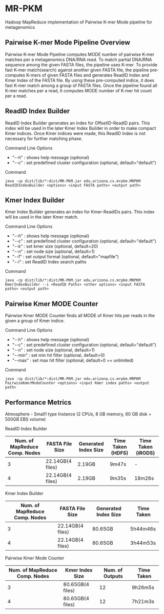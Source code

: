 MR-PKM
======

Hadoop MapReduce implementation of Pairwise K-mer Mode pipeline for metagenomics

Pairwise K-mer Mode Pipeline Overview
-------------------------------------

Pairwise K-mer Mode Pipeline computes MODE number of pairwise K-mer matches per a metagenomics DNA/RNA read. To match partial DNA/RNA sequence among the given FASTA files, the pipeline uses K-mer. To provide fast K-mer match(search) against another given FASTA file, the pipeline pre-computes K-mers of given FASTA files and generates ReadID Index and Kmer Index of the FASTA file. By using these pre-computed indice, it does fast K-mer match among a group of FASTA files. Once the pipeline found all K-mer matches per a read, it computes MODE number of K-mer hit count per a read.

ReadID Index Builder
--------------------

ReadID Index Builder generates an index for OffsetID-ReadID pairs. This index will be used in the later Kmer Index Builder in order to make compact Kmer indices. Once Kmer indices were made, this ReadID Index is not necessary for further matching phase.

Command Line Options
- "--h" : shows help message (optional)
- "--c" : set predefined cluster configuration (optional, default="default")

Command
```
java -cp dist/lib/*:dist/MR-PKM.jar edu.arizona.cs.mrpkm.MRPKM ReadIDIndexBuilder <options> <input FASTA paths> <output path>
```

Kmer Index Builder
------------------

Kmer Index Builder generates an index for Kmer-ReadIDs pairs. This index will be used in the later Kmer match.

Command Line Options
- "--h" : shows help message (optional)
- "--c" : set predefined cluster configuration (optional, default="default")
- "--k" : set kmer size (optional, default=20)
- "--n" : set node size (optional, default=1)
- "--f" : set output format (optional, default="mapfile")
- "--i" : set ReadID Index search paths

Command
```
java -cp dist/lib/*:dist/MR-PKM.jar edu.arizona.cs.mrpkm.MRPKM KmerIndexBuilder --i <ReadID Paths> <other options> <input FASTA paths> <output path>
```

Pairwise Kmer MODE Counter
--------------------------

Pairwise Kmer MODE Counter finds all MODE of Kmer hits per reads in the given a group of Kmer indice.

Command Line Options
- "--h" : shows help message (optional)
- "--c" : set predefined cluster configuration (optional, default="default")
- "--n" : set node size (optional, default=1)
- "--min" : set min hit filter (optional, default=0)
- "--max" : set max hit filter (optional, default=0 == unlimited)

Command
```
java -cp dist/lib/*:dist/MR-PKM.jar edu.arizona.cs.mrpkm.MRPKM PairwiseKmerModeCounter <options> <input Kmer index paths> <output path>
```

Performance Metrics
-------------------

Atmosphere - Small1 type Instance (2 CPUs, 8 GB memory, 60 GB disk + 500GB EBS volume)

ReadID Index Builder

Num. of MapReduce Comp. Nodes | FASTA File Size | Generated Index Size | Time Taken (HDFS) | Time Taken (iRODS)
--- | --- | --- | --- | ---
3 | 22.14GB(4 files) | 2.19GB | 9m47s | -
4 | 22.14GB(4 files) | 2.19GB | 9m35s | 18m26s


Kmer Index Builder

Num. of MapReduce Comp. Nodes | FASTA File Size | Generated Index Size | Time Taken
--- | --- | --- | ---
3 | 22.14GB(4 files) | 80.65GB | 5h44m46s
4 | 22.14GB(4 files) | 80.65GB | 3h44m53s


Pairwise Kmer Mode Counter

Num. of MapReduce Comp. Nodes | Kmer Index Size | Num. of Outputs | Time Taken
--- | --- | --- | ---
3 | 80.65GB(4 files) | 12 | 9h26m5s
4 | 80.65GB(4 files) | 12 | 7h21m3s
